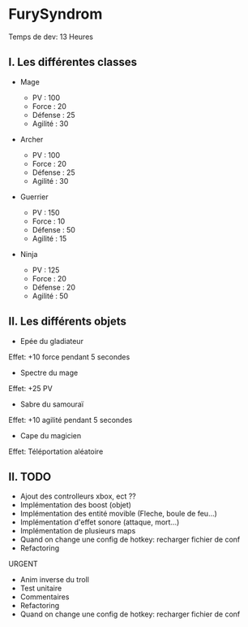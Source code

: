 # FurySyndrom

Temps de dev: 13 Heures

## I. Les différentes classes

- Mage

  - PV : 100
  - Force : 20
  - Défense :  25
  - Agilité : 30

- Archer

  - PV : 100
  - Force : 20
  - Défense : 25
  - Agilité : 30

- Guerrier

  - PV : 150
  - Force : 10
  - Défense : 50
  - Agilité : 15

- Ninja

  - PV : 125
  - Force : 20
  - Défense :  20
  - Agilité : 50

## II. Les différents objets

- Epée du gladiateur

Effet: +10 force pendant 5 secondes

- Spectre du mage

Effet: +25 PV

- Sabre du samouraï

Effet: +10 agilité pendant 5 secondes

- Cape du magicien

Effet: Téléportation aléatoire

## II. TODO

- Ajout des controlleurs xbox, ect ??
- Implémentation des boost (objet)
- Implémentation des entité movible (Fleche, boule de feu...)
- Implémentation d'effet sonore (attaque, mort...)
- Implémentation de plusieurs maps
- Quand on change une config de hotkey: recharger fichier de conf
- Refactoring

URGENT

- Anim inverse du troll
- Test unitaire
- Commentaires
- Refactoring
- Quand on change une config de hotkey: recharger fichier de conf